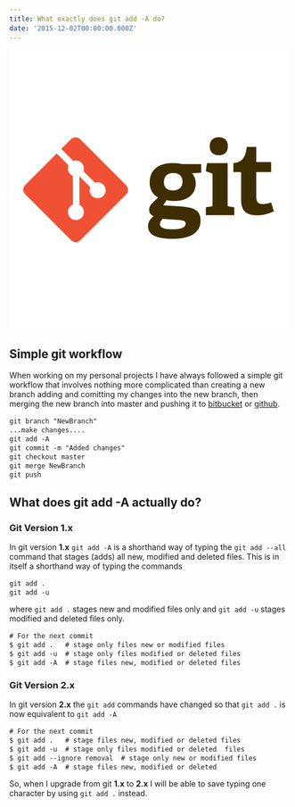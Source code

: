 ```yaml
---
title: What exactly does git add -A do?
date: '2015-12-02T00:00:00.000Z'
---
```


![alt text ](/images/git.png "Git")

## Simple git workflow

When working on my personal projects I have always followed a simple git workflow that involves nothing more 
complicated than creating a new branch adding and comitting my changes into the new branch, then merging the 
new branch into master and pushing it to <a href="https://bitbucket.org/" target="_blank">bitbucket</a> or 
<a href="https://github.com/" target="_blank">github</a>.

```
git branch "NewBranch"
...make changes....
git add -A
git commit -m "Added changes"
git checkout master
git merge NewBranch
git push
```


## What does git add -A actually do?

### Git Version 1.x

In git version **1.x** `git add -A` is a shorthand way of typing the `git add --all` command that stages (adds) all new, modified and deleted files. 
This is in itself a shorthand way of typing the commands

```
git add .
git add -u
```

where `git add .` stages new and modified files only  and `git add -u` stages modified and deleted files only.

```
# For the next commit
$ git add .   # stage only files new or modified files 
$ git add -u  # stage only files modified or deleted files 
$ git add -A  # stage files new, modified or deleted files 
```

### Git Version 2.x

In git version **2.x** the `git add` commands have changed so that `git add .` is now equivalent to `git add -A` 

```
# For the next commit
$ git add .   # stage files new, modified or deleted files 
$ git add -u  # stage only files modified or deleted  files 
$ git add --ignore removal  # stage only new or modified files 
$ git add -A  # stage files new, modified or deleted
```

So, when I upgrade from git **1.x** to **2.x** I will be able to save typing one character by using `git add .` instead.


 



